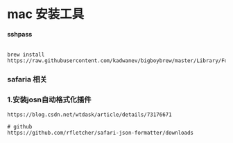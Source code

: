 # mac 安装工具

#### sshpass

```text

brew install https://raw.githubusercontent.com/kadwanev/bigboybrew/master/Library/Formula/sshpass.rb

```

### safaria 相关

### 1.安装josn自动格式化插件

```text
https://blog.csdn.net/wtdask/article/details/73176671

# github 
https://github.com/rfletcher/safari-json-formatter/downloads
```

